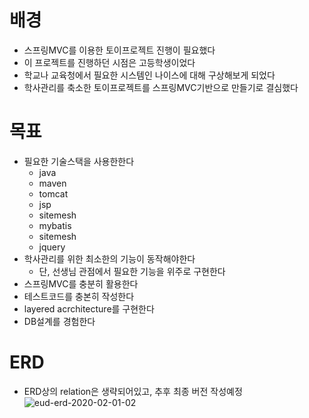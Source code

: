 # 배경
* 스프링MVC를 이용한 토이프로젝트 진행이 필요했다
* 이 프로젝트를 진행하던 시점은 고등학생이었다
* 학교나 교육청에서 필요한 시스템인 나이스에 대해 구상해보게 되었다
* 학사관리를 축소한 토이프로젝트를 스프링MVC기반으로 만들기로 결심했다

# 목표
* 필요한 기술스택을 사용한한다
  * java
  * maven
  * tomcat
  * jsp
  * sitemesh
  * mybatis
  * sitemesh
  * jquery
* 학사관리를 위한 최소한의 기능이 동작해야한다
  * 단, 선생님 관점에서 필요한 기능을 위주로 구현한다
* 스프링MVC를 충분히 활용한다
* 테스트코드를 충본히 작성한다
* layered acrchitecture를 구현한다
* DB설계를 경험한다

# ERD
* ERD상의 relation은 생략되어있고, 추후 최종 버전 작성예정
![eud-erd-2020-02-01-02](https://user-images.githubusercontent.com/45488643/73585625-5bb55a00-44e6-11ea-89b3-b7b4001455a3.png)
